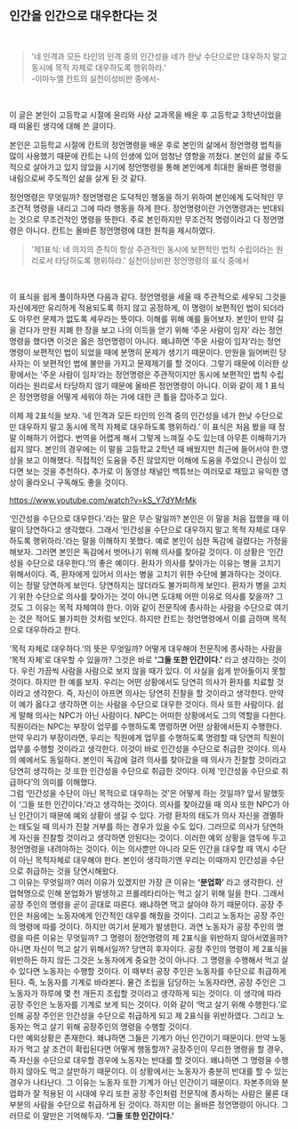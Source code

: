 ## 인간을 인간으로 대우한다는 것
<br>

> '네 인격과 모든 타인의 인격 중의 인간성을 네가 한낮 수단으로만 대우하지 말고 동시에 목적 자체로 대우하도록 행위하라.'     
> -이마누엘 칸트의 실천이성비판 중에서-
<br>
<p>이 글은 본인이 고등학교 시절에 윤리와 사상 교과목을 배운 후 고등학교 3학년이었을 때 떠올린 생각에 대해 쓴 글이다.</p>

<p>본인은 고등학교 시절에 칸트의 정언명령을 배운 후로 본인의 삶에서 정언명령 법칙을 많이 사용했기 때문에 칸트는 나의 인생에 있어 엄청난 영향을 끼쳤다. 본인의 삶을 주도적으로 살아가고 있지 않았을 시기에 정언명령을 통해 본인에게 최대한 올바른 명령을 내림으로써 주도적인 삶을 살게 된 것 같다.</p> 

<p>정언명령은 무엇일까? 정언명령은 도덕적인 행동을 하기 위하여 본인에게 도덕적인 무조건적 명령을 내리고 그에 따라 행동을 하게 한다. 정언명령이란 가언명령과는 반대되는 것으로 무조건적인 명령을 뜻한다. 주로 본인하지만 무조건적 명령이라고 다 정언명령은 아니다. 칸트는 올바른 정언명령에 대한 원칙을 제시하였다.</p>

>'제1표식: 네 의지의 준칙이 항상 주관적인 동시에 보편적인 법칙 수립이라는 원리로서 타당하도록 행위하라.'
> 실천이상비판 정언명령의 표식 중에서
<br>
<p>이 표식을 쉽게 풀이하자면 다음과 같다. 정언명령을 세울 때 주관적으로 세우되 그것을 자신에게만 유리하게 적용되도록 하지 않고 공정하게, 이 명령이 보편적인 법이 되더라도 아무런 문제가 없도록 세우라는 뜻이다. 이해를 위해 예를 들어보자. 본인이 만약 길을 걷다가 만원 지폐 한 장을 보고 나의 이득을 얻기 위해 ‘주운 사람이 임자’ 라는 정언명령을 했다면 이것은 옳은 정언명령이 아니다. 왜냐하면 ‘주운 사람이 임자’라는 정언 명령이 보편적인 법이 되었을 때에 분명히 문제가 생기기 때문이다. 만원을 잃어버린 당사자는 이 보편적인 법에 불만을 가지고 문제제기를 할 것이다. 그렇기 때문에 이러한 상황에서는 ‘주운 사람이 임자’라는 정언명령은 주관적이지만 동시에 보편적인 법칙 수립이라는 원리로서 타당하지 않기 때문에 올바른 정언명령이 아니다. 이와 같이 제 1 표식은 정언명령을 어떻게 세워야 하는 가에 대한 큰 틀을 잡아주고 있다. </p> 
<p>이제 제 2표식을 보자. ‘네 인격과 모든 타인의 인격 중의 인간성을 네가 한낮 수단으로만 대우하지 말고 동시에 목적 자체로 대우하도록 행위하라.’ 이 표식은 처음 봤을 때 정말 이해하기 어렵다. 번역을 어렵게 해서 그렇게 느껴질 수도 있는데 아무튼 이해하기가 쉽지 않다. 본인의 경우에는 이 말을 고등학교 2학년 때 배웠지만 최근에 들어서야 한 영상을 보고 이해했다. 직접적인 도움을 주진 않았지만 이해에 도움을 주었으니 관심이 있다면 보는 것을 추천하다. 추가로 이 동영상 채널인 백튜브는 여러모로 재밌고 유익한 영상이 올라오니 구독해도 좋을 것이다.  </p>

<https://www.youtube.com/watch?v=kS_Y7dYMrMk>

<p>‘인간성을 수단으로 대우한다.’라는 말은 무슨 말일까? 본인은 이 말을 처음 접했을 때 이 말이 당연하다고 생각했다. 그래서 ‘인간성을 수단으로 대우하지 말고 목적 자체로 대우하도록 행위하라.’라는 말을 이해하지 못했다. 예로 본인이 심한 독감에 걸렸다는 가정을 해보자. 그러면 본인은 독감에서 벗어나기 위해 의사를 찾아갈 것이다. 이 상황은 ‘인간성을 수단으로 대우한다.’의 좋은 예이다. 환자가 의사를 찾아가는 이유는 병을 고치기 위해서이다. 즉, 환자에게 있어서 의사는 병을 고치기 위한 수단에 불과하다는 것이다. 이는 정말 당연하게 보인다. 당연하지는 않더라도 불가피하게 보인다. 환자가 병을 고치기 위한 수단으로 의사를 찾아가는 것이 아니면 도대체 어떤 이유로 의사를 찾을까? 그것도 그 이유는 목적 자체여야 한다. 이와 같이 전문직에 종사하는 사람을 수단으로 여기는 것은 적어도 불가피한 것처럼 보인다. 하지만 칸트는 정언명령에서 이를 금하며 목적으로 대우하라고 한다. </p>

‘목적 자체로 대우하다.’의 뜻은 무엇일까? 어떻게 대우해야 전문직에 종사하는 사람을 ‘목적 자체’로 대우할 수 있을까? 그것은 바로 **'그들 또한 인간이다.’** 라고 생각하는 것이다. 우린 가끔씩 사람을 사람으로 보지 않을 때가 있다. 이 사실을 쉽게 받아들이지 못할 것이다. 하지만 한 예를 보자. 우리는 어떤 상황에서도 당연히 의사가 환자를 치료할 것이라고 생각한다. 즉, 자신이 아프면 의사는 당연히 진찰을 할 것이라고 생각한다. 만약 이 예가 옳다고 생각하면 이는 사람을 수단으로 대우한 것이다. 의사 또한 사람이다. 쉽게 말해 의사는 NPC가 아닌 사람이다. NPC는 어떠한 상황에서도 그의 역할을 다한다. 직원이라는 NPC는 부장이 업무를 수행하도록 명령하면 어떤 상황에서든지 수행한다. 만약 우리가 부장이라면, 우리는 직원에게 업무를 수행하도록 명령할 때 당연히 직원이 업무를 수행할 것이라고 생각한다. 이것이 바로 인간성을 수단으로 취급한 것이다. 의사의 예에서도 동일하다. 본인이 독감에 걸려 의사를 찾아갔을 때 의사가 진찰할 것이라고 당연히 생각하는 것 또한 인간성을 수단으로 취급한 것이다. 이제 ‘인간성을 수단으로 취급하다’의 의미를 이해했다. <br>
그럼 ‘인간성을 수단이 아닌 목적으로 대우하는 것’은 어떻게 하는 것일까? 앞서 말했듯이 ‘그들 또한 인간이다.’라고 생각하는 것이다. 의사를 찾아갔을 때 의사 또한 NPC가 아닌 인간이기 때문에 예외 상황이 생길 수 있다. 가령 환자의 태도가 의사 자신을 경멸하는 태도일 때 의사가 진찰 거부를 하는 경우가 있을 수도 있다. 그러므로 의사가 당연하게 자신을 진찰할 것이라고 생각하면 안된다는 것이다. 이러한 예외 상황을 염두에 두고 정언명령을 내려야하는 것이다. 이는 의사뿐만 아니라 모든 인간을 대우할 때 역시 수단이 아닌 목적자체로 대우해야 한다. 본인이 생각하기엔 우리는 이때까지 인간성을 수단으로 취급하는 것을 당연시해왔다. <br>
그 이유는 무엇일까? 여러 이유가 있겠지만 가장 큰 이유는 **‘분업화’** 라고 생각한다. 산업혁명으로 인해 분업화가 발생하고 프롤레타리아는 먹고 살기 위해 일을 한다. 그래서 공장 주인의 명령을 곧이 곧대로 따른다. 왜냐하면 먹고 살아야 하기 때문이다. 공장 주인은 처음에는 노동자에게 인간적인 대우를 해줬을 것이다. 그리고 노동자는 공장 주인의 명령에 따를 것이다. 하지만 여기서 문제가 발생한다. 과연 노동자가 공장 주인의 명령을 따른 이유는 무엇일까? 그 명령이 정언명령의 제 2표식을 위반하지 않아서였을까? 아니면 자신이 먹고 살기 위해서일까? 당연히 후자이다. 공장 주인의 명령이 제 2표식을 위반하든 하지 않든 그것은 노동자에게 중요한 것이 아니다. 그 명령을 수행해서 먹고 살 수 있다면 노동자는 수행할 것이다. 이 때부터 공장 주인은 노동자를 수단으로 취급하게 된다. 즉, 노동자를 기계로 바라본다. 물건 조립을 담당하는 노동자라면, 공장 주인은 그 노동자가 하루에 몇 천 개든지 조립할 것이라고 생각하게 되는 것이다. 이 생각에 따라 공장 주인은 노동자를 기계로 보게 되는 것이다. 이와 같이 ‘먹고 살기 위해 수행한다.’로 인해 공장 주인은 인간성을 수단으로 취급하게 되고 제 2표식을 위반하였다. 그리고 노동자는 먹고 살기 위해 공장주인의 명령을 수행할 것이다.<br>
다만 예외상황은 존재한다. 왜냐하면 그들은 기계가 아닌 인간이기 때문이다. 만약 노동자가 먹고 살 조건이 확립된다면 어떻게 행동할까? 공장주인이 무리한 명령을 할 경우, 즉 자신을 수단으로 대우할 경우에 노동자는 반대를 할 것이다. 왜냐하면 그 명령을 수행하지 않아도 먹고 살만하기 때문이다. 이 상황에서는 노동자가 충분히 반대를 할 수 있는 경우가 나타난다. 그 이유는 노동자 또한 기계가 아닌 인간이기 때문이다. 자본주의와 분업화가 잘 적용된 이 시대에 우리 또한 공장 주인처럼 전문직에 종사하는 사람은 물론 대부분의 사람을 수단으로 취급하게 된 것이다. 하지만 이는 올바른 정언명령이 아니다. 그러므로 이 말만은 기억해두자.
**‘그들 또한 인간이다.’**

